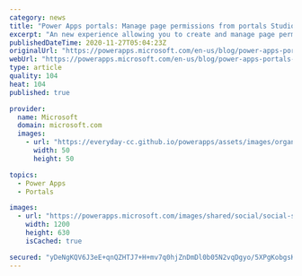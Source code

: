 ```yaml
---
category: news
title: "Power Apps portals: Manage page permissions from portals Studio"
excerpt: "An new experience allowing you to create and manage page permissions right within portals Studio is now generally available. "
publishedDateTime: 2020-11-27T05:04:23Z
originalUrl: "https://powerapps.microsoft.com/en-us/blog/power-apps-portals-manage-page-permissions-from-portals-studio/"
webUrl: "https://powerapps.microsoft.com/en-us/blog/power-apps-portals-manage-page-permissions-from-portals-studio/"
type: article
quality: 104
heat: 104
published: true

provider:
  name: Microsoft
  domain: microsoft.com
  images:
    - url: "https://everyday-cc.github.io/powerapps/assets/images/organizations/microsoft.com-50x50.jpg"
      width: 50
      height: 50

topics:
  - Power Apps
  - Portals

images:
  - url: "https://powerapps.microsoft.com/images/shared/social/social-share-post-ignite.png"
    width: 1200
    height: 630
    isCached: true

secured: "yDeNgKQV6J3eE+qnQZHTJ7+H+mv7q0hjZnDmDl0b05N2vqDgyo/5XPgKobgsKlLNbQPGiXIG+18Gpr/cQDn6Vp0bDZoIM0YQwXNnpk5EIqPgtxObVJWjmp6xk8zigJqfdE8BBaR9WAjiJ/tWb3QgF4XMDsGZpfuBIDaIsaTwS8KAt6+KQ4NNb90zbD5aQrFPffmLRnENILLuClEC8W4gCA1HpTJu5EuRXjcK9+H9XD/pZH32NT6WoRtY2MdC3Oi32tQhcZg1pMRoTUFxSVdRA4+kVCHkhKIvxgzwBR5y9ZFRfDkzm/cQ+sxcRR8m7aRp/2yrtyVwq3hqrlwVKTrqaBEm9eR8mFzI5leeFTlltP4=;QAQkBIK+WUDpo8CVx4EieQ=="
---
```


